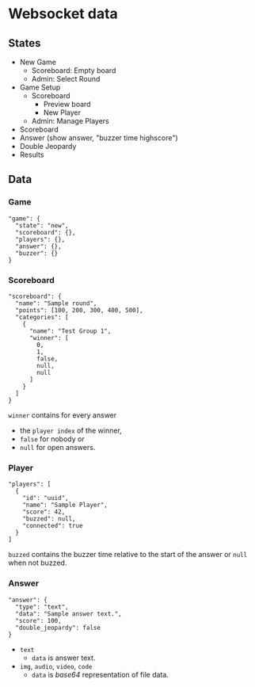 # Websocket data

## States
* New Game
  * Scoreboard: Empty board
  * Admin: Select Round
* Game Setup
  * Scoreboard
    * Preview board
    * New Player
  * Admin: Manage Players
* Scoreboard
* Answer (show answer, "buzzer time highscore")
* Double Jeopardy
* Results

## Data
### Game
```
"game": {
  "state": "new",
  "scoreboard": {},
  "players": {},
  "answer": {},
  "buzzer": {}
}
```

### Scoreboard
```
"scoreboard": {
  "name": "Sample round",
  "points": [100, 200, 300, 400, 500],
  "categories": [
    {
      "name": "Test Group 1",
      "winner": [
        0,
        1,
        false,
        null,
        null
      ]
    }
  ]
}
```

`winner` contains for every answer
* the `player index` of the winner,
* `false` for nobody or
* `null` for open answers.

### Player
```
"players": [
  {
    "id": "uuid",
    "name": "Sample Player",
    "score": 42,
    "buzzed": null,
    "connected": true
  }
]
```
`buzzed` contains the buzzer time relative to the start of the answer or
`null` when not buzzed.

### Answer
```
"answer": {
  "type": "text",
  "data": "Sample answer text.",
  "score": 100,
  "double_jeopardy": false
}
```

* `text`
  * `data` is answer text.
* `img`, `audio`, `video`, `code`
    * `data` is *base64* representation of file data.

